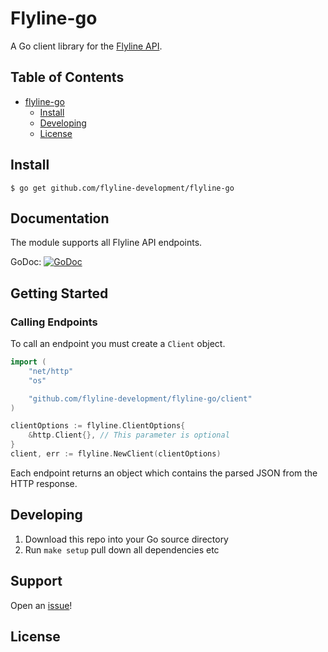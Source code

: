 # Flyline-go 

A Go client library for the [Flyline API](https://flyline.io/docs/).

## Table of Contents

- [flyline-go](#Flyline-go)
    * [Install](#install)
    * [Developing](#developing)
    * [License](#license)

## Install

```console
$ go get github.com/flyline-development/flyline-go
```



## Documentation

The module supports all Flyline API endpoints.

GoDoc: [![GoDoc](https://godoc.org/github.com/flyline-development/flyline-go?status.svg)](https://godoc.org/github.com/flyline-development/flyline-go/client)

## Getting Started

### Calling Endpoints

To call an endpoint you must create a `Client` object.

```go
import (
    "net/http"
    "os"

    "github.com/flyline-development/flyline-go/client"
)

clientOptions := flyline.ClientOptions{
    &http.Client{}, // This parameter is optional
}
client, err := flyline.NewClient(clientOptions)
```

Each endpoint returns an object which contains the parsed JSON from the HTTP response.

## Developing

1. Download this repo into your Go source directory
2. Run `make setup` pull down all dependencies etc

## Support

Open an [issue](https://github.com/flyline-development/flyline-go/issues/new)!

## License

